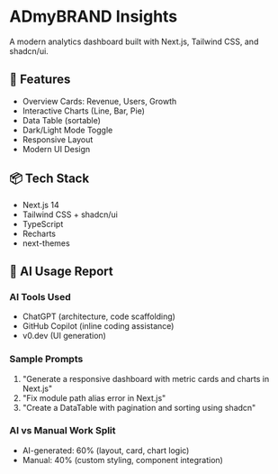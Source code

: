 # ADmyBRAND Insights

A modern analytics dashboard built with Next.js, Tailwind CSS, and shadcn/ui.

## 🚀 Features
- Overview Cards: Revenue, Users, Growth
- Interactive Charts (Line, Bar, Pie)
- Data Table (sortable)
- Dark/Light Mode Toggle
- Responsive Layout
- Modern UI Design

## 📦 Tech Stack
- Next.js 14
- Tailwind CSS + shadcn/ui
- TypeScript
- Recharts
- next-themes

## 🧠 AI Usage Report

### AI Tools Used
- ChatGPT (architecture, code scaffolding)
- GitHub Copilot (inline coding assistance)
- v0.dev (UI generation)

### Sample Prompts
1. "Generate a responsive dashboard with metric cards and charts in Next.js"
2. "Fix module path alias error in Next.js"
3. "Create a DataTable with pagination and sorting using shadcn"

### AI vs Manual Work Split
- AI-generated: 60% (layout, card, chart logic)
- Manual: 40% (custom styling, component integration)
